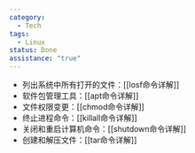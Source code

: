 ```yaml
---
category:
  - Tech
tags:
  - Linux
status: Done
assistance: "true"
---
```

- 列出系统中所有打开的文件：[[losf命令详解]]
- 软件包管理工具：[[apt命令详解]]
- 文件权限变更：[[chmod命令详解]]
- 终止进程命令：[[killall命令详解]]
- 关闭和重启计算机命令：[[shutdown命令详解]]
- 创建和解压文件：[[tar命令详解]]
